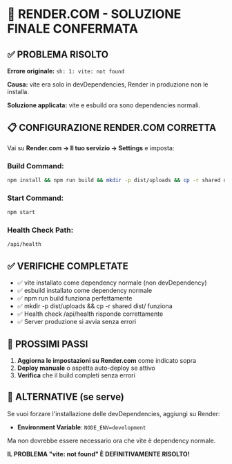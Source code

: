 # 🎯 RENDER.COM - SOLUZIONE FINALE CONFERMATA

## ✅ PROBLEMA RISOLTO

**Errore originale:** `sh: 1: vite: not found`

**Causa:** vite era solo in devDependencies, Render in produzione non le installa.

**Soluzione applicata:** vite e esbuild ora sono dependencies normali.

## 📋 CONFIGURAZIONE RENDER.COM CORRETTA

Vai su **Render.com → Il tuo servizio → Settings** e imposta:

### Build Command:
```bash
npm install && npm run build && mkdir -p dist/uploads && cp -r shared dist/
```

### Start Command:
```bash
npm start
```

### Health Check Path:
```bash
/api/health
```

## ✅ VERIFICHE COMPLETATE

- ✅ vite installato come dependency normale (non devDependency)
- ✅ esbuild installato come dependency normale
- ✅ npm run build funziona perfettamente
- ✅ mkdir -p dist/uploads && cp -r shared dist/ funziona
- ✅ Health check /api/health risponde correttamente
- ✅ Server produzione si avvia senza errori

## 🚀 PROSSIMI PASSI

1. **Aggiorna le impostazioni su Render.com** come indicato sopra
2. **Deploy manuale** o aspetta auto-deploy se attivo
3. **Verifica** che il build completi senza errori

## 🔧 ALTERNATIVE (se serve)

Se vuoi forzare l'installazione delle devDependencies, aggiungi su Render:
- **Environment Variable**: `NODE_ENV=development`

Ma non dovrebbe essere necessario ora che vite è dependency normale.

**IL PROBLEMA "vite: not found" È DEFINITIVAMENTE RISOLTO!**